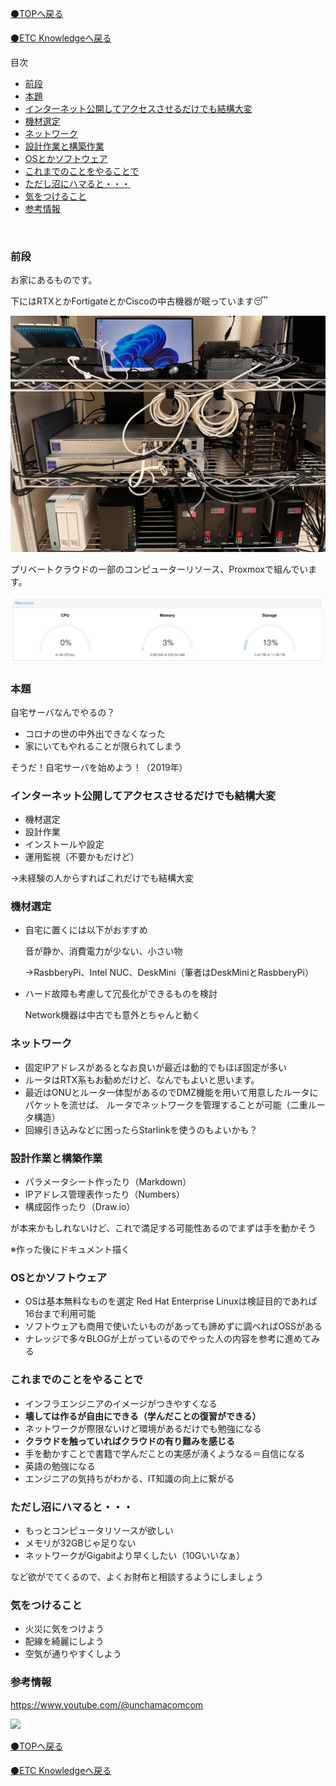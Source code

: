 [⚫️TOPへ戻る](https://actmotech.xyz/)

[⚫️ETC Knowledgeへ戻る](/ETC/top)

目次
- [前段](#前段)
- [本題](#本題)
- [インターネット公開してアクセスさせるだけでも結構大変](#インターネット公開してアクセスさせるだけでも結構大変)
- [機材選定](#機材選定)
- [ネットワーク](#ネットワーク)
- [設計作業と構築作業](#設計作業と構築作業)
- [OSとかソフトウェア](#osとかソフトウェア)
- [これまでのことをやることで](#これまでのことをやることで)
- [ただし沼にハマると・・・](#ただし沼にハマると)
- [気をつけること](#気をつけること)
- [参考情報](#参考情報)

<br>

### 前段

お家にあるものです。

下にはRTXとかFortigateとかCiscoの中古機器が眠っています😴

![](/ETC/自宅サーバのススメ/image01.jpg)

プリベートクラウドの一部のコンピューターリソース、Proxmoxで組んでいます。

![](/ETC/自宅サーバのススメ/image02.png)

### 本題

自宅サーバなんでやるの？

- コロナの世の中外出できなくなった
- 家にいてもやれることが限られてしまう

そうだ！自宅サーバを始めよう！（2019年）

### インターネット公開してアクセスさせるだけでも結構大変

- 機材選定
- 設計作業
- インストールや設定
- 運用監視（不要かもだけど）

→未経験の人からすればこれだけでも結構大変

### 機材選定

- 自宅に置くには以下がおすすめ
    
    音が静か、消費電力が少ない、小さい物
    
    →RasbberyPi、Intel NUC、DeskMini（筆者はDeskMiniとRasbberyPi）
    
- ハード故障も考慮して冗長化ができるものを検討
    
    Network機器は中古でも意外とちゃんと動く
    

### ネットワーク

- 固定IPアドレスがあるとなお良いが最近は動的でもほぼ固定が多い
- ルータはRTX系もお勧めだけど、なんでもよいと思います。
- 最近はONUとルータ一体型があるのでDMZ機能を用いて用意したルータにパケットを流せば、
ルータでネットワークを管理することが可能（二重ルータ構造）
- 回線引き込みなどに困ったらStarlinkを使うのもよいかも？

### 設計作業と構築作業

- パラメータシート作ったり（Markdown）
- IPアドレス管理表作ったり（Numbers）
- 構成図作ったり（Draw.io）

が本来かもしれないけど、これで満足する可能性あるのでまずは手を動かそう

※作った後にドキュメント描く

### OSとかソフトウェア

- OSは基本無料なものを選定
Red Hat Enterprise Linuxは検証目的であれば16台まで利用可能
- ソフトウェアも商用で使いたいものがあっても諦めずに調べればOSSがある
- ナレッジで多々BLOGが上がっているのでやった人の内容を参考に進めてみる

### これまでのことをやることで

- インフラエンジニアのイメージがつきやすくなる
- **壊しては作るが自由にできる（学んだことの復習ができる）**
- ネットワークが際限ないけど環境があるだけでも勉強になる
- **クラウドを触っていればクラウドの有り難みを感じる**
- 手を動かすことで書籍で学んだことの実感が湧くようなる＝自信になる
- 英語の勉強になる
- エンジニアの気持ちがわかる、IT知識の向上に繋がる

### ただし沼にハマると・・・

- もっとコンピュータリソースが欲しい
- メモリが32GBじゃ足りない
- ネットワークがGigabitより早くしたい（10Gいいなぁ）

など欲がでてくるので、よくお財布と相談するようにしましょう

### 気をつけること

- 火災に気をつけよう
- 配線を綺麗にしよう
- 空気が通りやすくしよう

### 参考情報

https://www.youtube.com/@unchamacomcom

![](/ETC/自宅サーバのススメ/image03.png)

[⚫️TOPへ戻る](https://actmotech.xyz/)

[⚫️ETC Knowledgeへ戻る](/ETC/top)